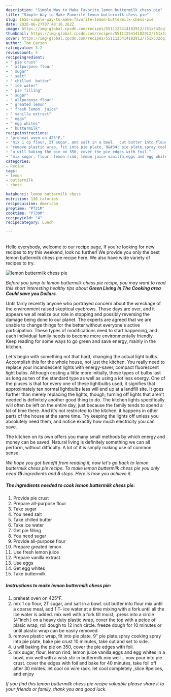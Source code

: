 ```yaml
---
description: "Simple Way to Make Favorite lemon buttermilk chess pie"
title: "Simple Way to Make Favorite lemon buttermilk chess pie"
slug: 1655-simple-way-to-make-favorite-lemon-buttermilk-chess-pie
date: 2020-06-27T07:48:16.262Z
image: https://img-global.cpcdn.com/recipes/5511125414182912/751x532cq70/lemon-buttermilk-chess-pie-recipe-main-photo.jpg
thumbnail: https://img-global.cpcdn.com/recipes/5511125414182912/751x532cq70/lemon-buttermilk-chess-pie-recipe-main-photo.jpg
cover: https://img-global.cpcdn.com/recipes/5511125414182912/751x532cq70/lemon-buttermilk-chess-pie-recipe-main-photo.jpg
author: Tom Carson
ratingvalue: 3.2
reviewcount: 4
recipeingredient:
- " pie crust"
- " allpurpose flour"
- " sugar"
- " salt"
- " chilled  butter"
- " ice water"
- " pie filling"
- " sugar"
- " allpurpose flour"
- " greated lemon"
- " fresh lemon  juice"
- " vanilla extract"
- " eggs"
- " egg whites"
- " buttermilk"
recipeinstructions:
- "preheat oven on 425°F."
- "mix 1 cp flour, 2T sugar, and salt in a bowl.  cut butter into flour mix until a coarse meal, add 1 T- ice water at a time mixing with a fork.until all the ice water is added. mix well with a fork till moist, .press into a  circle (4&#34;inch ) on a heavy duty plastic wrap, cover the top with a peice of plasic wrap, roll dough to 12 inch circle. freeze dough for 10 minutes or until plastic wrap can be easily removed."
- "remove plastic wrap, fit into pie plate, 9&#34; pie plate.spray cooking spray into pie plate, bake pie crust 10 minutes, take out and set to side."
- "u will baking the pie on 350, cover the pie edges with foil."
- "mix sugar, flour, lemon rind, lemon juice vanilla,eggs and egg whites in a bowl, mix well with a wisk.stir in buttermilk.mix well ...now pour into pie crust. cover the edges with foil and bake for 40 minutes, take foil off after 30 mintes. let cool on wire rack. let cool completely ,slice 8peices,  and enjoy"
categories:
- Recipe
tags:
- lemon
- buttermilk
- chess

katakunci: lemon buttermilk chess 
nutrition: 130 calories
recipecuisine: American
preptime: "PT21M"
cooktime: "PT30M"
recipeyield: "4"
recipecategory: Lunch

---
```

<br>
Hello everybody, welcome to our recipe page, If you're looking for new recipes to try this weekend, look no further! We provide you only the best lemon buttermilk chess pie recipe here. We also have wide variety of recipes to try.
<br>


![lemon buttermilk chess pie](https://img-global.cpcdn.com/recipes/5511125414182912/751x532cq70/lemon-buttermilk-chess-pie-recipe-main-photo.jpg)

<i>Before you jump to lemon buttermilk chess pie recipe, you may want to read this short interesting healthy tips about 
<strong>Green Living In The Cooking area Could save you Dollars</strong>.</i>
</br>

Until fairly recently anyone who portrayed concern about the wreckage of the environment raised skeptical eyebrows. Those days are over, and it appears we all realize our role in stopping and possibly reversing the damage being done to our planet. The experts are agreed that we are unable to change things for the better without everyone's active participation. These types of modifications need to start happening, and each individual family needs to become more environmentally friendly. Keep reading for some ways to go green and save energy, mainly in the kitchen.

Let's begin with something not that hard, changing the actual light bulbs. Accomplish this for the whole house, not just the kitchen. You really need to replace your incandescent lights with energy-saver, compact fluorescent light bulbs. Although costing a little more initially, these types of bulbs last as long as ten of the standard type as well as using a lot less energy. One of the pluses is that for every one of these lightbulbs used, it signifies that approximately ten normal lightbulbs less will end up at a landfill site. It goes further than merely replacing the lights, though; turning off lights that aren't needed is definitely another good thing to do. The kitchen lights specifically will often be left on the entire day, just because the family tends to spend a lot of time there. And it's not restricted to the kitchen, it happens in other parts of the house at the same time. Try keeping the lights off unless you absolutely need them, and notice exactly how much electricity you can save.

The kitchen on its own offers you many small methods by which energy and money can be saved. Natural living is definitely something we can all perform, without difficulty. A lot of it is simply making use of common sense.


<i>We hope you got benefit from reading it, now let's go back to lemon buttermilk chess pie recipe. To make lemon buttermilk chess pie you only need <strong>15</strong> ingredients and <strong>5</strong> steps. Here is how you achieve it.
</i>

##### The ingredients needed to cook lemon buttermilk chess pie:

1. Provide  pie crust
1. Prepare  all-purpose flour
1. Take  sugar
1. You need  salt
1. Take  chilled  butter
1. Take  ice water
1. Get  pie filling
1. You need  sugar
1. Provide  all-purpose flour
1. Prepare  greated lemon
1. Use  fresh lemon  juice
1. Prepare  vanilla extract
1. Use  eggs
1. Get  egg whites
1. Take  buttermilk


##### Instructions to make lemon buttermilk chess pie:

1. preheat oven on 425°F.
1. mix 1 cp flour, 2T sugar, and salt in a bowl.  cut butter into flour mix until a coarse meal, add 1 T- ice water at a time mixing with a fork.until all the ice water is added. mix well with a fork till moist, .press into a  circle (4&#34;inch ) on a heavy duty plastic wrap, cover the top with a peice of plasic wrap, roll dough to 12 inch circle. freeze dough for 10 minutes or until plastic wrap can be easily removed.
1. remove plastic wrap, fit into pie plate, 9&#34; pie plate.spray cooking spray into pie plate, bake pie crust 10 minutes, take out and set to side.
1. u will baking the pie on 350, cover the pie edges with foil.
1. mix sugar, flour, lemon rind, lemon juice vanilla,eggs and egg whites in a bowl, mix well with a wisk.stir in buttermilk.mix well ...now pour into pie crust. cover the edges with foil and bake for 40 minutes, take foil off after 30 mintes. let cool on wire rack. let cool completely ,slice 8peices,  and enjoy


<i>If you find this lemon buttermilk chess pie recipe valuable please share it to your friends or family, thank you and good luck.</i>
